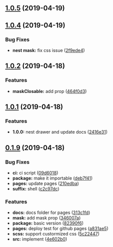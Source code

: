 <a name="1.0.5"></a>
## [1.0.5](https://github.com/dreambo8563/vue-simple-drawer/compare/v1.0.4...v1.0.5) (2019-04-19)



<a name="1.0.4"></a>
## [1.0.4](https://github.com/dreambo8563/vue-simple-drawer/compare/v1.0.2...v1.0.4) (2019-04-19)


### Bug Fixes

* **nest mask:** fix css issue ([2f9ede4](https://github.com/dreambo8563/vue-simple-drawer/commit/2f9ede4))



<a name="1.0.2"></a>
## [1.0.2](https://github.com/dreambo8563/vue-simple-drawer/compare/v1.0.1...v1.0.2) (2019-04-18)


### Features

* **maskClosable:** add prop ([464f0d3](https://github.com/dreambo8563/vue-simple-drawer/commit/464f0d3))



<a name="1.0.1"></a>
## [1.0.1](https://github.com/dreambo8563/vue-simple-drawer/compare/v0.1.9...v1.0.1) (2019-04-18)


### Features

* **1.0.0:** nest drawer and update docs ([2416e31](https://github.com/dreambo8563/vue-simple-drawer/commit/2416e31))



<a name="0.1.9"></a>
## [0.1.9](https://github.com/dreambo8563/vue-simple-drawer/compare/4e602b0...v0.1.9) (2019-04-18)


### Bug Fixes

* **ci:** ci script ([09d6018](https://github.com/dreambo8563/vue-simple-drawer/commit/09d6018))
* **package:** make it importable ([deb7f41](https://github.com/dreambo8563/vue-simple-drawer/commit/deb7f41))
* **pages:** update pages ([210edba](https://github.com/dreambo8563/vue-simple-drawer/commit/210edba))
* **suffix:** shell ([c2c97dc](https://github.com/dreambo8563/vue-simple-drawer/commit/c2c97dc))


### Features

* **docs:** docs folder for pages ([313c1fd](https://github.com/dreambo8563/vue-simple-drawer/commit/313c1fd))
* **mask:** add mask prop ([346007a](https://github.com/dreambo8563/vue-simple-drawer/commit/346007a))
* **package:** basic version ([82390f6](https://github.com/dreambo8563/vue-simple-drawer/commit/82390f6))
* **pages:** deploy test for github pages ([a831ae5](https://github.com/dreambo8563/vue-simple-drawer/commit/a831ae5))
* **scss:** support custormized css ([5c22447](https://github.com/dreambo8563/vue-simple-drawer/commit/5c22447))
* **src:** implement ([4e602b0](https://github.com/dreambo8563/vue-simple-drawer/commit/4e602b0))



